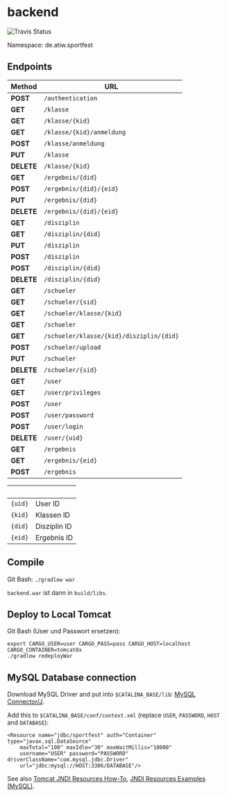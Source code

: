# backend
![Travis Status](https://travis-ci.org/atiw-sportfest/backend.svg?branch=master-new)

Namespace: de.atiw.sportfest

## Endpoints

Method | URL
----------|------------------------
**POST**|`/authentication`
**GET**|`/klasse`
**GET**|`/klasse/{kid}`
**GET**|`/klasse/{kid}/anmeldung`
**POST**|`/klasse/anmeldung`
**PUT**|`/klasse`
**DELETE**|`/klasse/{kid}`
**GET**|`/ergebnis/{did}`
**POST**|`/ergebnis/{did}/{eid}`
**PUT**|`/ergebnis/{did}`
**DELETE**|`/ergebnis/{did}/{eid}`
**GET**|`/disziplin`
**GET**|`/disziplin/{did}`
**PUT**|`/disziplin`
**POST**|`/disziplin`
**POST**|`/disziplin/{did}`
**DELETE**|`/disziplin/{did}`
**GET**|`/schueler`
**GET**|`/schueler/{sid}`
**GET**|`/schueler/klasse/{kid}`
**GET**|`/schueler`
**GET**|`/schueler/klasse/{kid}/disziplin/{did}`
**POST**|`/schueler/upload`
**PUT**|`/schueler`
**DELETE**|`/schueler/{sid}`
**GET**|`/user`
**GET**|`/user/privileges`
**POST**|`/user`
**POST**|`/user/password`
**POST**|`/user/login`
**DELETE**|`/user/{uid}`
**GET**|`/ergebnis`
**GET**|`/ergebnis/{eid}`
**POST**|`/ergebnis`

&nbsp;|&nbsp;
---|---
`{uid}`| User ID   
`{kid}`| Klassen ID
`{did}`| Disziplin ID
`{eid}`| Ergebnis ID 

## Compile

Git Bash: `./gradlew war`

`backend.war` ist dann in `build/libs`.

## Deploy to Local Tomcat

Git Bash (User und Passwort ersetzen):

    export CARGO_USER=user CARGO_PASS=pass CARGO_HOST=localhost CARGO_CONTAINER=tomcat8x
    ./gradlew redeployWar

## MySQL Database connection

Download MySQL Driver and put into `$CATALINA_BASE/lib`: [MySQL Connector/J](https://dev.mysql.com/downloads/connector/j/).

Add this to `$CATALINA_BASE/conf/context.xml` (replace `USER`, `PASSWORD`, `HOST` and `DATABASE`):

    <Resource name="jdbc/sportfest" auth="Container" type="javax.sql.DataSource"
        maxTotal="100" maxIdle="30" maxWaitMillis="10000"
        username="USER" password="PASSWORD" driverClassName="com.mysql.jdbc.Driver"
        url="jdbc:mysql://HOST:3306/DATABASE"/>

See also [Tomcat JNDI Resources How-To](https://tomcat.apache.org/tomcat-8.0-doc/jndi-resources-howto.html#JDBC_Data_Sources), [JNDI Resources Examples (MySQL)](https://tomcat.apache.org/tomcat-8.0-doc/jndi-datasource-examples-howto.html#MySQL_DBCP_Example).
